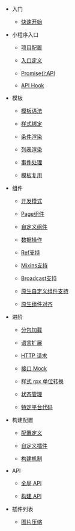 * 入门

    * [快速开始](intro/quickStart.md)

* 小程序入口

    * [项目配置](app/project.md)

    * [入口定义](app/entry.md)

    * [Promise化API](app/promise.md)

    * [API Hook](app/intercept.md)

* 模板

    * [模板语法](template/syntax.md)

    * [样式绑定](template/styleBinding.md)

    * [条件渲染](template/condition.md)

    * [列表渲染](template/for.md)

    * [事件处理](template/event.md)

    * [模板复用](template/use.md)

* 组件

    * [开发模式](component/sfc.md)

    * [Page组件](component/page.md)

    * [自定义组件](component/component.md)

    * [数据操作](component/setData.md)

    * [Ref支持](component/ref.md)

    * [Mixins支持](component/mixins.md)

    * [Broadcast支持](component/broadcast.md)

    * [原生自定义组件支持](component/nativeSupport.md)

    * [原生组件对齐](component/nativeComponent.md)

* 进阶

    * [分包加载](advance/subPackages.md)

    * [语言扩展](advance/language.md)

    * [HTTP 请求](advance/http.md)

    * [接口 Mock](advance/mock.md)

    * [样式 rpx 单位转换](advance/rpx.md)

    * [状态管理](advance/state.md)

    * [特定平台代码](advance/platformSpecCode.md)

* 构建配置

    * [配置定义](build/index.md)

    * [自定义插件](build/plugin.md)

    * [构建机制](build/implementation.md)

* API

    * [全局 API](api/global.md)

    * [构建 API](api/build.md)

* 插件列表

    * [图片压缩](plugins/imgCompress.md)
